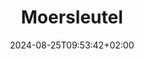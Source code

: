 ---
date: '2024-08-25T09:53:42+02:00' # date in which the content is created - defaults to "today"
title: 'Moersleutel'
draft: false # set to "true" if you want to hide the content 

# link: "https://www.adrianmoreno.info" # optional URL

params:
    logo:
        x: "images/clients/logo-moersleutel.png"
        _2x: "images/clients/logo-moersleutel.png"
        
## The content is not used (yet). If you have ideas on how to use it, 
## you can suggest it at https://github.com/zetxek/adritian-free-hugo-theme/discussions 
---